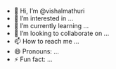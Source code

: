 - 👋 Hi, I’m @vishalmathuri
- 👀 I’m interested in ...
- 🌱 I’m currently learning ...
- 💞️ I’m looking to collaborate on ...
- 📫 How to reach me ...
- 😄 Pronouns: ...
- ⚡ Fun fact: ...

<!---
vishalmathuri/vishalmathuri is a ✨ special ✨ repository because its `README.md` (this file) appears on your GitHub profile.
You can click the Preview link to take a look at your changes.
--->
